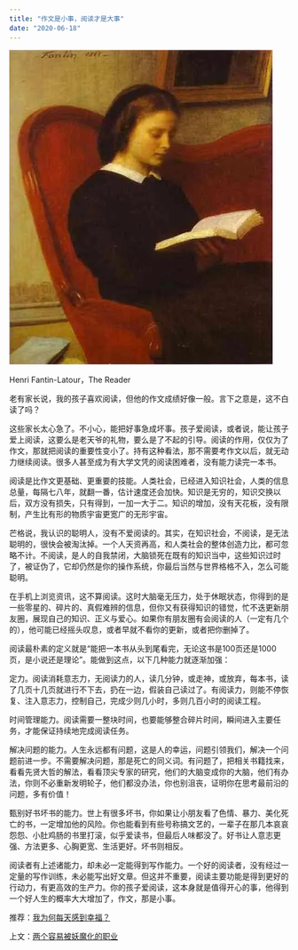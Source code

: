 ```yaml
---
title: "作文是小事，阅读才是大事"
date: "2020-06-18"
---
```


  

![连岳文章](images/连岳文章picture-22.jpg)

Henri Fantin-Latour，The Reader

  

老有家长说，我的孩子喜欢阅读，但他的作文成绩好像一般。言下之意是，这不白读了吗？  

  

这些家长太心急了。不小心，能把好事急成坏事。孩子爱阅读，或者说，能让孩子爱上阅读，这要么是老天爷的礼物，要么是了不起的引导。阅读的作用，仅仅为了作文，那就把阅读的重要性变小了。持有这种看法，那不需要考作文以后，就无动力继续阅读。很多人甚至成为有大学文凭的阅读困难者，没有能力读完一本书。 

  

阅读是比作文更基础、更重要的技能。人类社会，已经进入知识社会，人类的信息总量，每隔七八年，就翻一番，估计速度还会加快。知识是无穷的，知识交换以后，双方没有损失，只有得到，一加一大于二。知识的增加，没有天花板，没有限制，产生比有形的物质宇宙更宽广的无形宇宙。

  

芒格说，我认识的聪明人，没有不爱阅读的。其实，在知识社会，不阅读，是无法聪明的，很快会被淘汰掉。一个人天资再高，和人类社会的整体创造力比，都可忽略不计。不阅读，是人的自我禁闭，大脑锁死在既有的知识当中，这些知识过时了，被证伪了，它却仍然是你的操作系统，你最后当然与世界格格不入，怎么可能聪明。

  

在手机上浏览资讯，这不算阅读。这时大脑毫无压力，处于休眠状态，你得到的是一些零星的、碎片的、真假难辨的信息，但你又有获得知识的错觉，忙不迭更新朋友圈，展现自己的知识、正义与爱心。如果你有朋友圈有会阅读的人（一定有几个的），他可能已经摇头叹息，或者早就不看你的更新，或者把你删掉了。

  

阅读最朴素的定义就是“能把一本书从头到尾看完，无论这书是100页还是1000页，是小说还是理论”。能做到这点，以下几种能力就逐渐加强：

  

定力。阅读消耗意志力，无阅读力的人，读几分钟，或走神，或放弃，每本书，读了几页十几页就进行不下去，扔在一边，假装自己读过了。有阅读力，则能不停恢复、注入意志力，控制自己，完成少则几小时，多则几百小时的阅读工程。

  

时间管理能力。阅读需要一整块时间，也要能够整合碎片时间，瞬间进入主要任务，才能保证持续地完成阅读任务。

  

解决问题的能力。人生永远都有问题，这是人的幸运，问题引领我们，解决一个问题前进一步。不需要解决问题，那是死亡的同义词。有问题了，把相关书籍找来，看看先贤大哲的解法，看看顶尖专家的研究，他们的大脑变成你的大脑，他们有办法，你则不必重新发明轮子，他们都没办法，你也别沮丧，证明你在思考最前沿的问题，多有价值！

  

甄别好书坏书的能力。世上有很多坏书，你如果让小朋友看了色情、暴力、美化死亡的书，一定增加他的风险。你也能看到有些号称搞文艺的，一辈子在那几本哀哀怨怨、小肚鸡肠的书里打滚，似乎爱读书，但最后人味都没了。好书让人意志更强、方法更多、心胸更宽、生活更好。坏书则相反。

  

阅读者有上述诸能力，却未必一定能得到写作能力。一个好的阅读者，没有经过一定量的写作训练，未必能写出好文章。但这并不重要，阅读主要功能是得到更好的行动力，有更高效的生产力。你的孩子爱阅读，这本身就是值得开心的事，他得到一个好人生的概率大大增加了，作文，那是小事。  

  

推荐：[我为何每天感到幸福？](http://mp.weixin.qq.com/s?__biz=MjM5NDU0Mjk2MQ==&mid=2651636482&idx=1&sn=eb44a9044cd824c36eb133aee3294d1a&chksm=bd7e471c8a09ce0aac915aeb4ea5ba7f7a72b6cad9115264d59370bfe8df48688942afb21f0c&scene=21#wechat_redirect)  

上文：[两个容易被妖魔化的职业](http://mp.weixin.qq.com/s?__biz=MjM5NDU0Mjk2MQ==&mid=2651642361&idx=1&sn=6154da5cc95c25edd3a97f8f9a10fa06&chksm=bd7e5de78a09d4f1a699a051403ff9419fd53c7fa003502c8b8c87d3a4171ce0d6caac041231&scene=21#wechat_redirect)
